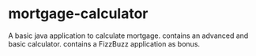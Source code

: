 # mortgage-calculator
A basic java application to calculate mortgage.
contains an advanced and basic calculator.
contains a FizzBuzz application as bonus.
